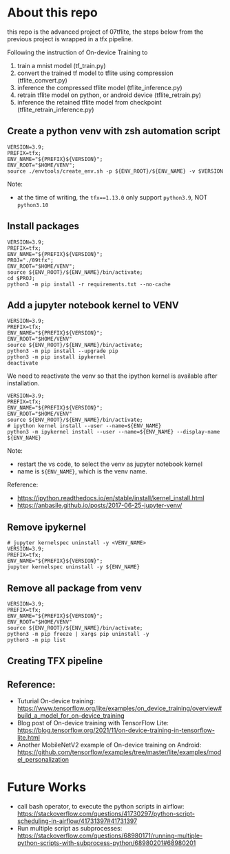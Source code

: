 # About this repo

this repo is the advanced project of 07tflite, the steps below from the previous project is wrapped in a tfx pipeline.

Following the instruction of On-device Training to 
1. train a mnist model (tf_train.py)
2. convert the trained tf model to tflite using compression (tflite_convert.py)
3. inference the compressed tflite model (tflite_inference.py)
4. retrain tflite model on python, or android device (tflite_retrain.py)
5. inference the retained tflite model from checkpoint (tflite_retrain_inference.py)


## Create a python venv with zsh automation script
<!-- 
```console
pushd envtools
source create_env.sh -p ~/VENV/tfx3.9 -v 3.9
popd
```
-->

```shell
VERSION=3.9;
PREFIX=tfx;
ENV_NAME="${PREFIX}${VERSION}";
ENV_ROOT="$HOME/VENV";
source ./envtools/create_env.sh -p ${ENV_ROOT}/${ENV_NAME} -v $VERSION
```
Note: 
* at the time of writing, the `tfx==1.13.0` only support `python3.9`, NOT `python3.10`

## Install packages
```shell
VERSION=3.9;
PREFIX=tfx;
ENV_NAME="${PREFIX}${VERSION}";
PROJ="./09tfx";
ENV_ROOT="$HOME/VENV";
source ${ENV_ROOT}/${ENV_NAME}/bin/activate;
cd $PROJ;
python3 -m pip install -r requirements.txt --no-cache
```

## Add a jupyter notebook kernel to VENV
```shell
VERSION=3.9;
PREFIX=tfx;
ENV_NAME="${PREFIX}${VERSION}";
ENV_ROOT="$HOME/VENV"
source ${ENV_ROOT}/${ENV_NAME}/bin/activate;
python3 -m pip install --upgrade pip
python3 -m pip install ipykernel
deactivate
```

We need to reactivate the venv so that the ipython kernel is available after installation.
```shell
VERSION=3.9;
PREFIX=tfx;
ENV_NAME="${PREFIX}${VERSION}";
ENV_ROOT="$HOME/VENV"
source ${ENV_ROOT}/${ENV_NAME}/bin/activate;
# ipython kernel install --user --name=${ENV_NAME}
python3 -m ipykernel install --user --name=${ENV_NAME} --display-name ${ENV_NAME}
```
Note: 
* restart the vs code, to select the venv as jupyter notebook kernel 
* name is `${ENV_NAME}`, which is the venv name.

Reference:
* https://ipython.readthedocs.io/en/stable/install/kernel_install.html
* https://anbasile.github.io/posts/2017-06-25-jupyter-venv/

## Remove ipykernel
```shell
# jupyter kernelspec uninstall -y <VENV_NAME>
VERSION=3.9;
PREFIX=tfx;
ENV_NAME="${PREFIX}${VERSION}";
jupyter kernelspec uninstall -y ${ENV_NAME}
```

## Remove all package from venv
```shell
VERSION=3.9;
PREFIX=tfx;
ENV_NAME="${PREFIX}${VERSION}";
ENV_ROOT="$HOME/VENV"
source ${ENV_ROOT}/${ENV_NAME}/bin/activate;
python3 -m pip freeze | xargs pip uninstall -y
python3 -m pip list
```

## Creating TFX pipeline




## Reference:
* Tuturial On-device training: https://www.tensorflow.org/lite/examples/on_device_training/overview#build_a_model_for_on-device_training
* Blog post of On-device training with TensorFlow Lite: https://blog.tensorflow.org/2021/11/on-device-training-in-tensorflow-lite.html
* Another MobileNetV2 example of On-device training on Android: https://github.com/tensorflow/examples/tree/master/lite/examples/model_personalization


# Future Works

* call bash operator, to execute the python scripts in airflow: https://stackoverflow.com/questions/41730297/python-script-scheduling-in-airflow/41731397#41731397
* Run multiple script as subprocesses: https://stackoverflow.com/questions/68980171/running-multiple-python-scripts-with-subprocess-python/68980201#68980201 


